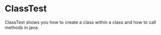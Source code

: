 # ClassTest
ClassTest shows you how to create a class within a class and how to call methods in java.
